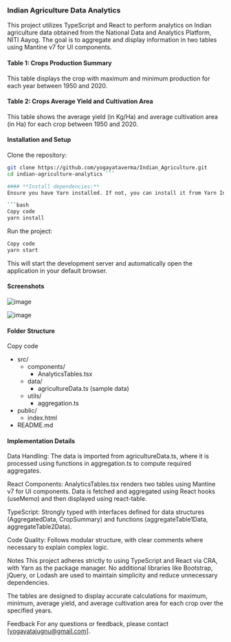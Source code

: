 ### **Indian Agriculture Data Analytics**

This project utilizes TypeScript and React to perform analytics on Indian agriculture data obtained from the National Data and Analytics Platform, NITI Aayog. The goal is to aggregate and display information in two tables using Mantine v7 for UI components.

#### **Table 1: Crops Production Summary**
This table displays the crop with maximum and minimum production for each year between 1950 and 2020.

#### **Table 2: Crops Average Yield and Cultivation Area**
This table shows the average yield (in Kg/Ha) and average cultivation area (in Ha) for each crop between 1950 and 2020.

#### **Installation and Setup**
Clone the repository:

```bash
git clone https://github.com/yogayataverma/Indian_Agriculture.git
cd indian-agriculture-analytics ```

#### **Install dependencies:**
Ensure you have Yarn installed. If not, you can install it from Yarn Installation.

```bash
Copy code
yarn install
```
Run the project:

```bash
Copy code
yarn start
```
This will start the development server and automatically open the application in your default browser.

#### **Screenshots**
![image](https://github.com/yogayataverma/Indian_Agriculture/assets/63913693/fd24a5d0-182f-4aaa-b472-4018db743910)

![image](https://github.com/yogayataverma/Indian_Agriculture/assets/63913693/d77f918b-84d0-476a-b6bb-c0288b129a01)

#### **Folder Structure**
Copy code
- src/
  - components/
    - AnalyticsTables.tsx
  - data/
    - agricultureData.ts (sample data)
  - utils/
    - aggregation.ts
- public/
  - index.html
- README.md

#### **Implementation Details**
Data Handling: The data is imported from agricultureData.ts, where it is processed using functions in aggregation.ts to compute required aggregates.

React Components: AnalyticsTables.tsx renders two tables using Mantine v7 for UI components. Data is fetched and aggregated using React hooks (useMemo) and then displayed using react-table.

TypeScript: Strongly typed with interfaces defined for data structures (AggregatedData, CropSummary) and functions (aggregateTable1Data, aggregateTable2Data).

Code Quality: Follows modular structure, with clear comments where necessary to explain complex logic.

Notes
This project adheres strictly to using TypeScript and React via CRA, with Yarn as the package manager. No additional libraries like Bootstrap, jQuery, or Lodash are used to maintain simplicity and reduce unnecessary dependencies.

The tables are designed to display accurate calculations for maximum, minimum, average yield, and average cultivation area for each crop over the specified years.

Feedback
For any questions or feedback, please contact [yogayatajugnu@gmail.com].
